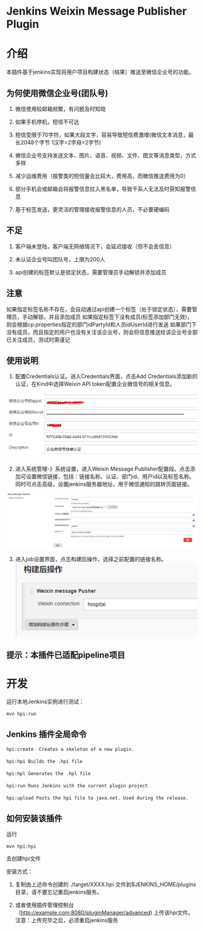 Jenkins Weixin Message Publisher Plugin
===================== 

介绍
===========
本插件基于jenkins实现将用户项目构建状态（结果）推送至微信企业号的功能。

为何使用微信企业号(团队号)
--------------------------
1. 微信使用较邮箱频繁，有问题及时知晓

2. 如果手机停机，短信不可达

3. 短信受限于70字符，如果大段文字，容易导致短信费激增(微信文本消息，最长2048个字节 1汉字=2字母=2字节)

4. 微信企业号支持发送文本、图片、语音、视频、文件、图文等消息类型，方式多样

5. 减少运维费用（报警类的短信量会比较大，费用高，而微信推送费用为0）

6. 部分手机会或邮箱会将报警信息拉入黑名单，导致干系人无法及时获知报警信息

7. 基于标签发送，更灵活的管理接收报警信息的人员，不必要硬编码

不足
--------------------------
1. 客户端未登陆，客户端无网络情况下，会延迟接收（但不会丢信息）

2. 未认证企业号叫团队号，上限为200人

3. api创建的标签默认是锁定状态，需要管理员手动解锁并添加成员

注意
------
如果指定标签名称不存在，会自动通过api创建一个标签（处于锁定状态），需要管理员，手动解锁，并且添加成员 如果指定标签下没有成员(标签添加部门无效)，则会根据cp.properties指定的部门idPartyId和人员idUserId进行发送 如果部门下没有成员，而且指定的用户也没有关注该企业号，则会将信息推送给该企业号全部已关注成员，测试时需谨记

使用说明
------------

1. 配置Credentials认证。进入Credentials界面，点击Add Credentials添加新的认证，在Kind中选择Weixin API token配置企业微信号的相关信息。

![](Credentials.png)

2. 进入系统管理-》系统设置，进入Weixin Message Publisher配置段。点击添加可设置微信链接，包括：链接名称、认证、部门id、用户id以及标签名称。同时可点击高级，设置jenkins服务器地址，用于微信通知的跳转页面链接。

![](config.png)

3. 进入job设置界面，点击构建后操作，选择之前配置的链接名称。 
![](job.png)

提示：本插件已适配pipeline项目
-------------------------------------

开发
===========

运行本地Jenkins实例进行测试：

    mvn hpi:run

Jenkins 插件全局命令
--------------------------

	hpi:create  Creates a skeleton of a new plugin.
	
	hpi:hpi Builds the .hpi file
	
	hpi:hpl Generates the .hpl file
	
	hpi:run Runs Jenkins with the current plugin project
	
	hpi:upload Posts the hpi file to java.net. Used during the release.

如何安装该插件
--------------

运行

	mvn hpi:hpi

去创建hpi文件


安装方式：

1. 复制由上述命令创建的 ./target/XXXX.hpi 文件到$JENKINS_HOME/plugins 目录，请不要忘记重启jenkins服务。

2. 或者使用插件管理控制台（http://example.com:8080/pluginManager/advanced) 上传该hpi文件。注意：上传完毕之后，必须重启jenkins服务


